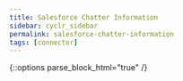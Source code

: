 ```yaml
---
title: Salesforce Chatter Information
sidebar: cyclr_sidebar
permalink: salesforce-chatter-information
tags: [connector]
---
```

{::options parse_block_html="true" /}
